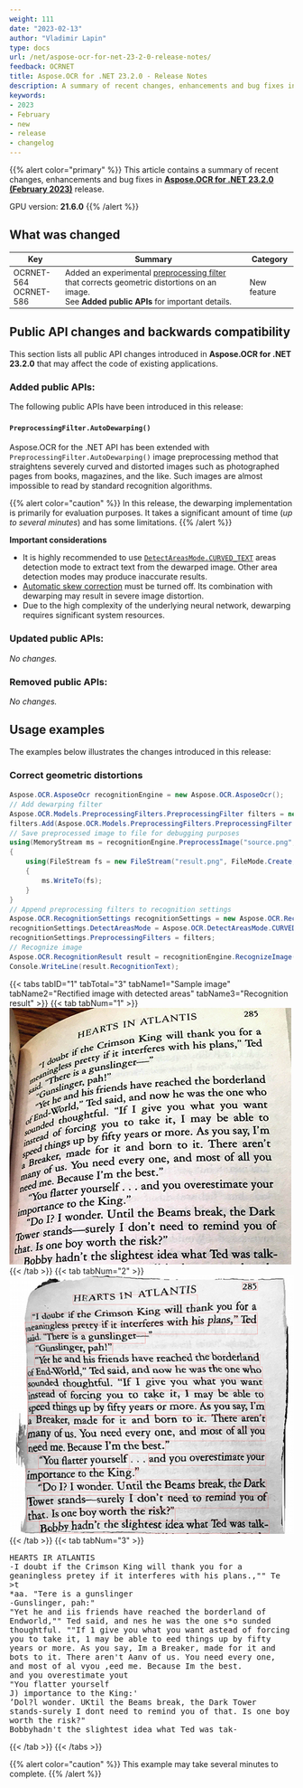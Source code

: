 ```yaml
---
weight: 111
date: "2023-02-13"
author: "Vladimir Lapin"
type: docs
url: /net/aspose-ocr-for-net-23-2-0-release-notes/
feedback: OCRNET
title: Aspose.OCR for .NET 23.2.0 - Release Notes
description: A summary of recent changes, enhancements and bug fixes in Aspose.OCR for .NET 23.2.0 (February 2023) release.
keywords:
- 2023
- February
- new
- release
- changelog
---
```


{{% alert color="primary" %}}
This article contains a summary of recent changes, enhancements and bug fixes in [**Aspose.OCR for .NET 23.2.0 (February 2023)**](https://www.nuget.org/packages/Aspose.OCR/23.2.0) release.

GPU version: **21.6.0**
{{% /alert %}}

## What was changed

Key | Summary | Category
--- | ------- | --------
OCRNET-564<br />OCRNET-586 | Added an experimental [preprocessing filter](/ocr/net/dewarp/) that corrects geometric distortions on an image.<br />See **Added public APIs** for important details. | New feature

## Public API changes and backwards compatibility

This section lists all public API changes introduced in **Aspose.OCR for .NET 23.2.0** that may affect the code of existing applications.

### Added public APIs:

The following public APIs have been introduced in this release:

#### `PreprocessingFilter.AutoDewarping()`

Aspose.OCR for the .NET API has been extended with `PreprocessingFilter.AutoDewarping()` image preprocessing method that straightens severely curved and distorted images such as photographed pages from books, magazines, and the like. Such images are almost impossible to read by standard recognition algorithms.

{{% alert color="caution" %}} 
In this release, the dewarping implementation is primarily for evaluation purposes. It takes a significant amount of time (_up to several minutes_) and has some limitations.
{{% /alert %}}

**Important considerations**

- It is highly recommended to use [`DetectAreasMode.CURVED_TEXT`](/ocr/net/areas-detection/curved_text/) areas detection mode to extract text from the dewarped image. Other area detection modes may produce inaccurate results.
- [Automatic skew correction](/ocr/net/deskew/) must be turned off. Its combination with dewarping may result in severe image distortion.
- Due to the high complexity of the underlying neural network, dewarping requires significant system resources.

### Updated public APIs:

_No changes._

### Removed public APIs:

_No changes._

## Usage examples

The examples below illustrates the changes introduced in this release:

### Correct geometric distortions

```csharp
Aspose.OCR.AsposeOcr recognitionEngine = new Aspose.OCR.AsposeOcr();
// Add dewarping filter
Aspose.OCR.Models.PreprocessingFilters.PreprocessingFilter filters = new Aspose.OCR.Models.PreprocessingFilters.PreprocessingFilter();
filters.Add(Aspose.OCR.Models.PreprocessingFilters.PreprocessingFilter.AutoDewarping());
// Save preprocessed image to file for debugging purposes
using(MemoryStream ms = recognitionEngine.PreprocessImage("source.png", filters))
{
	using(FileStream fs = new FileStream("result.png", FileMode.Create, FileAccess.Write))
	{
		ms.WriteTo(fs);
	}
}
// Append preprocessing filters to recognition settings
Aspose.OCR.RecognitionSettings recognitionSettings = new Aspose.OCR.RecognitionSettings();
recognitionSettings.DetectAreasMode = Aspose.OCR.DetectAreasMode.CURVED_TEXT;
recognitionSettings.PreprocessingFilters = filters;
// Recognize image
Aspose.OCR.RecognitionResult result = recognitionEngine.RecognizeImage("source.png", recognitionSettings);
Console.WriteLine(result.RecognitionText);
```

{{< tabs tabID="1" tabTotal="3" tabName1="Sample image" tabName2="Rectified image with detected areas" tabName3="Recognition result" >}}
{{< tab tabNum="1" >}}
![Original image](dewarp-from.png)
{{< /tab >}}
{{< tab tabNum="2" >}}
![Image after dewarping](dewarp-lines.png)
{{< /tab >}}
{{< tab tabNum="3" >}}
<pre style="white-space: pre-wrap;">
HEARTS IR ATLANTIS
-I doubt if the Crimson King will thank you for a geaningless pretey if it interferes with his plans.,"" Te >t
*aa. "Tere is a gunslinger
-Gunslinger, pah:"
"Yet he and iis friends have reached the borderland of Endworld,"" Ted said, and nes he was the one s*o sunded thoughtful. ""If 1 give you what you want astead of forcing you to take it, 1 may be able to eed things up by fifty years or more. As you say, Im a Breaker, made for it and bots to it. There aren't Aanv of us. You need every one, and most of al vyou ,eed me. Because Im the best.
and you overestimate yout
"You flatter yourself
J) importance to the King:'
’Dol?l wonder. UKtil the Beams break, the Dark Tower stands-surely I dont need to remind you of that. Is one boy worth the risk?"
Bobbyhadn't the slightest idea what Ted was tak-
</pre>
{{< /tab >}}
{{< /tabs >}}

{{% alert color="caution" %}} 
This example may take several minutes to complete.
{{% /alert %}}
